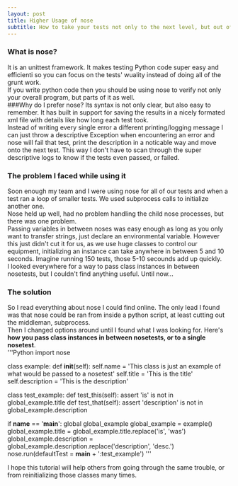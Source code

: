 ```yaml
---
layout: post
title: Higher Usage of nose
subtitle: How to take your tests not only to the next level, but out of this world
---
```

### What is nose?
It is an unittest framework. It makes testing Python code super easy and efficienti so you can focus on the tests' wuality instead of doing all of the grunt work.  
If you write python code then you should be using nose to verify not only your overall program, but parts of it as well.  
###Why do I prefer nose?
Its syntax is not only clear, but also easy to remember. It has built in support for saving the results in a nicely formated xml file with details like how long each test took.  
Instead of writing every single error a different printing/logging message I can just throw a descriptive Exception when encountering an error and nose will fail that test, print the description in a noticable way and move onto the next test. This way I don't have to scan through the super descriptive logs to know if the tests even passed, or failed.  
### The problem I faced while using it
Soon enough my team and I were using nose for all of our tests and when a test ran a loop of smaller tests. We used subprocess calls to initialize another one.  
Nose held up well, had no problem handling the child nose processes, but there was one problem.  
Passing variables in between noses was easy enough as long as you only want to transfer strings, just declare an environmental variable. However this just didn't cut it for us, as we use huge classes to control our equipment, initializing an instance can take anywhere in between 5 and 10 seconds. Imagine running 150 tests, those 5-10 secounds add up quickly.  
I looked everywhere for a way to pass class instances in between nosetests, but I couldn't find anything useful. Until now...  
### The solution
So I read everything about nose I could find online. The only lead I found was that nose could be ran from inside a python script, at least cutting out the middleman, subprocess.  
Then I changed options around until I found what I was looking for. Here's **how you pass class instances in between nosetests, or to a single nosetest**.  
'''Python
import nose

class example:
	def __init__(self):
		self.name = 'This class is just an example of what would be passed to a nosetest'
		self.title = 'This is the title'
		self.description = 'This is the description'

class test_example:
	def test_this(self):
		assert 'is' is not in global_example.title
	def test_that(self):
		assert 'description' is not in global_example.description

if __name__ == '__main__':
	global global_example
	global_example = example()
	global_example.title = global_example.title.replace('is', 'was')
	global_example.description = global_example.description.replace('description', 'desc.')
	nose.run(defaultTest = __main__ + ':test_example')
'''

I hope this tutorial will help others from going through the same trouble, or from reinitializing those classes many times.  
